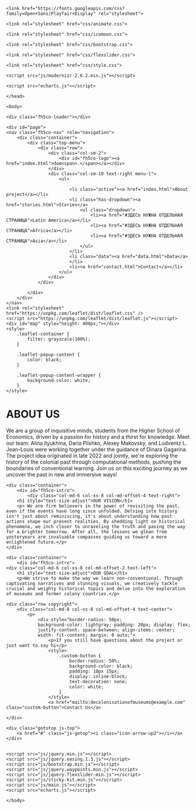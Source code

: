 <!DOCTYPE HTML>
<html>
	<head>
	<meta charset="utf-8">
	<meta http-equiv="X-UA-Compatible" content="IE=edge">
	<title>DOM (Decolonisation of museums)</title>

	<link href="https://fonts.googleapis.com/css?family=Open+Sans|Playfair+Display" rel="stylesheet">
	
	<link rel="stylesheet" href="css/animate.css">
	
	<link rel="stylesheet" href="css/icomoon.css">
	
	<link rel="stylesheet" href="css/bootstrap.css">

	<link rel="stylesheet" href="css/flexslider.css">

	<link rel="stylesheet" href="css/style.css">

	<script src="js/modernizr-2.6.2.min.js"></script>

	<script src="echarts.js"></script>

	</head>
	
	<body>
		
	<div class="fh5co-loader"></div>
	
	<div id="page">
	<nav class="fh5co-nav" role="navigation">
		<div class="container">
			<div class="top-menu">
				<div class="row">
					<div class="col-sm-2">
						<div id="fh5co-logo"><a href="index.html">dom<span>.</span></a></div>
					</div>
					<div class="col-sm-10 text-right menu-1">
						<ul>

							<li class="active"><a href="index.html">About project</a></li>
							<li class="has-dropdown"><a href="stories.html">Stories</a>
								<ul class="dropdown">
									<li><a href="#ЗДЕСЬ НУЖНА ОТДЕЛЬНАЯ СТРАНИЦА">Latin America</a></li>
									<li><a href="#ЗДЕСЬ НУЖНА ОТДЕЛЬНАЯ СТРАНИЦА">Africa</a></li>
									<li><a href="#ЗДЕСЬ НУЖНА ОТДЕЛЬНАЯ СТРАНИЦА">Asia</a></li>
								</ul>
							</li>
							<li class="data"><a href="data.html">Data</a>
							</li>
							<li><a href="contact.html">Contact</a></li>
						</ul>
					</div>
				</div>
				
			</div>
		</div>
	</nav>
	<link rel="stylesheet" href="https://unpkg.com/leaflet/dist/leaflet.css" />
	<script src="https://unpkg.com/leaflet/dist/leaflet.js"></script>
	<div id="map" style="height: 400px;"></div>
	<style>
		.leaflet-container {
			filter: grayscale(100%);
		}

		.leaflet-popup-content {
			color: black;
		}
	
		.leaflet-popup-content-wrapper {
			background-color: white;
		}
	</style>
<script>
    var map = L.map('map').setView([0, 0], 2); // Устанавливаем центр карты и уровень масштабирования

    // Добавляем слой OpenStreetMap
    L.tileLayer('https://{s}.tile.openstreetmap.org/{z}/{x}/{y}.png', {
        attribution: '&copy; <a href="https://www.openstreetmap.org/copyright">OpenStreetMap</a> contributors'
    }).addTo(map);

    // Список точек для добавления на карту
    var points = [
	    { name: 'Peru', coordinates: [-9.19, -75.015], colonizer: 'Spain', color: 'red' },
        { name: 'Egypt', coordinates: [26.82, 30.802], colonizer: 'United Kingdom', color: 'blue' },
        { name: 'Somalia', coordinates: [5.152, 46.199], colonizer: 'Italy', color: 'green' },
		{ name: 'Tunisia', coordinates: [33.886, 9.537], colonizer: 'France', color: 'purple' },
        { name: 'India', coordinates: [20.593, 78.962], colonizer: 'United Kingdom', color: 'orange' },
        { name: 'Mali', coordinates: [17.571, -3.996], colonizer: 'France', color: 'yellow' }, { name: 'Morocco', coordinates: [31.791, -7.092], colonizer: 'France', color: 'darkred' },
        { name: 'Syria', coordinates: [34.802, 38.996], colonizer: 'France', color: 'darkblue' },
        { name: 'Yemen', coordinates: [15.552, 48.516], colonizer: 'United Kingdom', color: 'darkgreen' },
        { name: 'Tibet', coordinates: [31.549, 88.602], colonizer: 'China', color: 'cadetblue' },
        { name: 'Nigeria', coordinates: [9.082, 8.675], colonizer: 'United Kingdom', color: 'crimson' },
        { name: 'Uganda', coordinates: [1.373, 32.290], colonizer: 'United Kingdom', color: 'darkviolet' },
        { name: 'Tanzania', coordinates: [-6.369, 34.888], colonizer: 'Germany', color: 'indigo' },
        { name: 'Tahiti', coordinates: [-17.679, -149.406], colonizer: 'France', color: 'lavender' },
        { name: 'Tonga', coordinates: [-21.178, -175.198], colonizer: 'United Kingdom', color: 'lime' },
        { name: 'the Marquesas Islands', coordinates: [-9.512, -139.947], colonizer: 'France', color: 'olive' },
        { name: 'Easter Island', coordinates: [-27.118, -109.349], colonizer: 'Spain', color: 'pink' },
        { name: 'New Caledonia', coordinates: [-20.904, 165.618], colonizer: 'France', color: 'tomato' },
        { name: 'Vanuatu', coordinates: [-15.376, 166.959], colonizer: 'France', color: 'silver' },
        { name: 'New Zealand', coordinates: [-40.900, 174.886], colonizer: 'United Kingdom', color: 'gold' },
        { name: 'Tierra del Fuego', coordinates: [-54.813, -68.307], colonizer: 'Spain', color: 'lightgreen' },
        { name: 'Guinea-Bissau', coordinates: [11.906, -15.191], colonizer: 'Portugal', color: 'lightblue' },
        { name: 'Papua New Guinea', coordinates: [-6.315, 143.955], colonizer: 'Germany', color: 'lightcoral' },
        { name: 'Kiribati', coordinates: [1.876, -157.426], colonizer: 'United Kingdom', color: 'lightcyan' },
        { name: 'Congo', coordinates: [-0.228, 15.827], colonizer: 'Belgium', color: 'lightgray' },
        { name: 'Australia', coordinates: [-25.274, 133.775], colonizer: 'United Kingdom', color: 'lightpink' },
        { name: 'Mexico', coordinates: [23.634, -102.552], colonizer: 'Spain', color: 'lightsalmon' },
        { name: 'Canada', coordinates: [56.130, -106.346], colonizer: 'United Kingdom', color: 'lightseagreen' },
        { name: 'Indonesia', coordinates: [-0.789, 113.921], colonizer: 'Netherlands', color: 'lightskyblue' },
        { name: 'Argentina', coordinates: [-38.416, -63.616], colonizer: 'Spain', color: 'lightsteel' },
        { name: 'Botswana', coordinates: [-22.328, 24.684], colonizer: 'United Kingdom', color: 'tomato' },
        { name: 'Fiji', coordinates: [-17.713, 178.065], colonizer: 'United Kingdom', color: 'indigo' },
        { name: 'Cuba', coordinates: [21.521, -77.781], colonizer: 'Spain', color: 'lime' },
        { name: 'Brazil', coordinates: [-14.235, -51.926], colonizer: 'Portugal', color: 'crimson' },
	    { name: 'Colombia', coordinates: [4.570, -74.297], colonizer: 'Spain', color: 'orange' },
		{ name: 'Chile', coordinates: [-35.675, -71.542], colonizer: 'Spain', color: 'lightgray' },
		{ name: 'Paraguay', coordinates: [-23.442, -58.443], colonizer: 'Spain', color: 'purple' },
		{ name: 'El Salvador', coordinates: [13.794, -88.896], colonizer: 'Spain', color: 'red' },
		{ name: 'Dominican Republic', coordinates: [18.735, -70.162], colonizer: 'Spain', color: 'darkviolet' },
		{ name: 'Uruguay', coordinates: [-32.522, -55.765], colonizer: 'Spain', color: 'yellow' },
		{ name: 'Guatemala', coordinates: [15.783, -90.230], colonizer: 'Spain', color: 'cadetblue' }
    ];

    points.forEach(function(point) {
        var marker = L.marker(point.coordinates).addTo(map);
        marker.bindPopup('<b>' + point.name + '</b><br>Colonizer: ' + point.colonizer);
    });
</script>

<div class="container">
	<div id="fh5co-intro">
	<div class="col-md-6 col-xs-8 col-md-offset-2 text-left">
		<h1 style="text-size-adjust">ABOUT US</h1>
		<p> We are a group of inquisitive minds, students from the Higher School of Economics, driven by a passion for history and a thirst for knowledge. Meet our team: Alina Ilyukhina, Daria Plishko, Alexey Makovsky, and Ludventz L. Jean-Louis were working together under the guidance of Dinara Gagarina. The project idea originated in late 2022 and jointly, we're exploring the history of the colonial past through computational methods, pushing the boundaries of conventional learning. Join us on this exciting journey as we uncover the past in new and immersive ways!</p>
	</div>

	<div class="container">
		<div id="fh5co-intro">
			<div class="col-md-6 col-xs-8 col-md-offset-4 text-right">
		<h1 style="text-size-adjust">OUR VISION</h1>
		<p> We are firm believers in the power of revisiting the past, even if the events have long since unfolded. Delving into history isn't just about reminiscing, it's about understanding how past actions shape our present realities. By shedding light on historical phenomena, we inch closer to unraveling the truth and paving the way for a brighter tomorrow. After all, the lessons we glean from yesteryears are invaluable compasses guiding us toward a more enlightened future.</p>
	</div>

	<div class="container">
		<div id="fh5co-intro">
	<div class="col-md-6 col-xs-8 col-md-offset-2 text-left">
		<h1 style="text-size-adjust">OUR GOAL</h1>
		<p>We strive to make the way we learn non-conventional. Through captivating narratives and stunning visuals, we creatively tackle crucial and weighty historical topics and delve into the exploration of museums and former colony countries.</p>

	<div class="row copyright">
		<div class="col-md-8 col-xs-8 col-md-offset-4 text-center">
			<p>
				<div style="border-radius: 50px; 
				background-color: lightgray; padding: 20px; display: flex; 
				justify-content: space-between; align-items: center; 
				width: fit-content; margin: 0 auto;">
					<p>If you still have questions about the project or just want to say hi</p>
					<style>
						.custom-button {
							border-radius: 50%;
							background-color: black;
							padding: 10px 15px;
							display: inline-block;
							text-decoration: none;
							color: white;
						}
					</style>
					<a href="mailto:decolonisationofmuseums@example.com" class="custom-button">Contact Us</a>
			
	</div>

	<div class="gototop js-top">
		<a href="#" class="js-gotop"><i class="icon-arrow-up2"></i></a>
	</div>
	
	
	<script src="js/jquery.min.js"></script>
	<script src="js/jquery.easing.1.3.js"></script>
	<script src="js/bootstrap.min.js"></script>
	<script src="js/jquery.waypoints.min.js"></script>
	<script src="js/jquery.flexslider-min.js"></script>
	<script src="js/sticky-kit.min.js"></script>
	<script src="js/main.js"></script>
	<script src="echarts.js"></script>

	</body>
</html>

